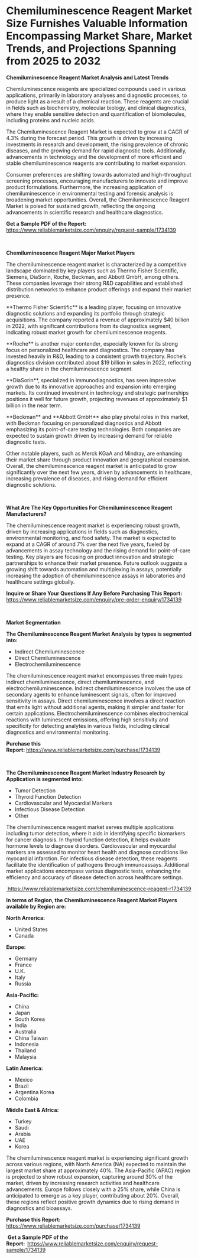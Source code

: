 <p><h1>Chemiluminescence Reagent Market Size Furnishes Valuable Information Encompassing Market Share, Market Trends, and Projections Spanning from 2025 to 2032</h1></p><p><strong>Chemiluminescence Reagent Market Analysis and Latest Trends</strong></p>
<p><p>Chemiluminescence reagents are specialized compounds used in various applications, primarily in laboratory analyses and diagnostic processes, to produce light as a result of a chemical reaction. These reagents are crucial in fields such as biochemistry, molecular biology, and clinical diagnostics, where they enable sensitive detection and quantification of biomolecules, including proteins and nucleic acids.</p><p>The Chemiluminescence Reagent Market is expected to grow at a CAGR of 4.3% during the forecast period. This growth is driven by increasing investments in research and development, the rising prevalence of chronic diseases, and the growing demand for rapid diagnostic tools. Additionally, advancements in technology and the development of more efficient and stable chemiluminescence reagents are contributing to market expansion.</p><p>Consumer preferences are shifting towards automated and high-throughput screening processes, encouraging manufacturers to innovate and improve product formulations. Furthermore, the increasing application of chemiluminescence in environmental testing and forensic analysis is broadening market opportunities. Overall, the Chemiluminescence Reagent Market is poised for sustained growth, reflecting the ongoing advancements in scientific research and healthcare diagnostics.</p></p>
<p><strong>Get a Sample PDF of the Report:&nbsp;</strong> <a href="https://www.reliablemarketsize.com/enquiry/request-sample/1734139?utm_campaign=3555&utm_medium=2&utm_source=Github&utm_content=ia&utm_term=13042025&utm_id=chemiluminescence-reagent">https://www.reliablemarketsize.com/enquiry/request-sample/1734139</a></p>
<p>&nbsp;</p>
<p><strong>Chemiluminescence Reagent Major Market Players</strong></p>
<p><p>The chemiluminescence reagent market is characterized by a competitive landscape dominated by key players such as Thermo Fisher Scientific, Siemens, DiaSorin, Roche, Beckman, and Abbott GmbH, among others. These companies leverage their strong R&D capabilities and established distribution networks to enhance product offerings and expand their market presence.</p><p>**Thermo Fisher Scientific** is a leading player, focusing on innovative diagnostic solutions and expanding its portfolio through strategic acquisitions. The company reported a revenue of approximately $40 billion in 2022, with significant contributions from its diagnostics segment, indicating robust market growth for chemiluminescence reagents.</p><p>**Roche** is another major contender, especially known for its strong focus on personalized healthcare and diagnostics. The company has invested heavily in R&D, leading to a consistent growth trajectory. Roche’s diagnostics division contributed about $19 billion in sales in 2022, reflecting a healthy share in the chemiluminescence segment.</p><p>**DiaSorin**, specialized in immunodiagnostics, has seen impressive growth due to its innovative approaches and expansion into emerging markets. Its continued investment in technology and strategic partnerships positions it well for future growth, projecting revenues of approximately $1 billion in the near term.</p><p>**Beckman** and **Abbott GmbH** also play pivotal roles in this market, with Beckman focusing on personalized diagnostics and Abbott emphasizing its point-of-care testing technologies. Both companies are expected to sustain growth driven by increasing demand for reliable diagnostic tests.</p><p>Other notable players, such as Merck KGaA and Mindray, are enhancing their market share through product innovation and geographical expansion. Overall, the chemiluminescence reagent market is anticipated to grow significantly over the next few years, driven by advancements in healthcare, increasing prevalence of diseases, and rising demand for efficient diagnostic solutions.</p></p>
<p>&nbsp;</p>
<p><strong>What Are The Key Opportunities For Chemiluminescence Reagent Manufacturers?</strong></p>
<p><p>The chemiluminescence reagent market is experiencing robust growth, driven by increasing applications in fields such as diagnostics, environmental monitoring, and food safety. The market is expected to expand at a CAGR of around 7% over the next five years, fueled by advancements in assay technology and the rising demand for point-of-care testing. Key players are focusing on product innovation and strategic partnerships to enhance their market presence. Future outlook suggests a growing shift towards automation and multiplexing in assays, potentially increasing the adoption of chemiluminescence assays in laboratories and healthcare settings globally.</p></p>
<p><strong>Inquire or Share Your Questions If Any Before Purchasing This Report:</strong> <a href="https://www.reliablemarketsize.com/enquiry/pre-order-enquiry/1734139?utm_campaign=3555&utm_medium=2&utm_source=Github&utm_content=ia&utm_term=13042025&utm_id=chemiluminescence-reagent">https://www.reliablemarketsize.com/enquiry/pre-order-enquiry/1734139</a></p>
<p>&nbsp;</p>
<p><strong>Market Segmentation</strong></p>
<p><strong>The Chemiluminescence Reagent Market Analysis by types is segmented into:</strong></p>
<p><ul><li>Indirect Chemiluminescence</li><li>Direct Chemiluminescence</li><li>Electrochemiluminescence</li></ul></p>
<p><p>The chemiluminescence reagent market encompasses three main types: indirect chemiluminescence, direct chemiluminescence, and electrochemiluminescence. Indirect chemiluminescence involves the use of secondary agents to enhance luminescent signals, often for improved sensitivity in assays. Direct chemiluminescence involves a direct reaction that emits light without additional agents, making it simpler and faster for certain applications. Electrochemiluminescence combines electrochemical reactions with luminescent emissions, offering high sensitivity and specificity for detecting analytes in various fields, including clinical diagnostics and environmental monitoring.</p></p>
<p><strong>Purchase this Report:&nbsp;</strong><a href="https://www.reliablemarketsize.com/purchase/1734139?utm_campaign=3555&utm_medium=2&utm_source=Github&utm_content=ia&utm_term=13042025&utm_id=chemiluminescence-reagent">https://www.reliablemarketsize.com/purchase/1734139</a></p>
<p>&nbsp;</p>
<p><strong>The Chemiluminescence Reagent Market Industry Research by Application is segmented into:</strong></p>
<p><ul><li>Tumor Detection</li><li>Thyroid Function Detection</li><li>Cardiovascular and Myocardial Markers</li><li>Infectious Disease Detection</li><li>Other</li></ul></p>
<p><p>The chemiluminescence reagent market serves multiple applications including tumor detection, where it aids in identifying specific biomarkers for cancer diagnosis. In thyroid function detection, it helps evaluate hormone levels to diagnose disorders. Cardiovascular and myocardial markers are assessed to monitor heart health and diagnose conditions like myocardial infarction. For infectious disease detection, these reagents facilitate the identification of pathogens through immunoassays. Additional market applications encompass various diagnostic tests, enhancing the efficiency and accuracy of disease detection across healthcare settings.</p></p>
<p><a href="https://www.reliablemarketsize.com/chemiluminescence-reagent-r1734139?utm_campaign=3555&utm_medium=2&utm_source=Github&utm_content=ia&utm_term=13042025&utm_id=chemiluminescence-reagent">&nbsp;https://www.reliablemarketsize.com/chemiluminescence-reagent-r1734139</a></p>
<p><strong>In terms of Region, the Chemiluminescence Reagent Market Players available by Region are:</strong></p>
<p>
    <p> <strong> North America: </strong>
        <ul>
            <li>United States</li>
            <li>Canada</li>
        </ul>
        </p> 
    <p> <strong> Europe: </strong>
        <ul>
            <li>Germany</li>
            <li>France</li>
            <li>U.K.</li>
            <li>Italy</li>
            <li>Russia</li>
        </ul>
        </p> 
    <p> <strong> Asia-Pacific: </strong>
        <ul>
            <li>China</li>
            <li>Japan</li>
            <li>South Korea</li>
            <li>India</li>
            <li>Australia</li>
            <li>China Taiwan</li>
            <li>Indonesia</li>
            <li>Thailand</li>
            <li>Malaysia</li>
        </ul>
        </p> 
    <p> <strong> Latin America: </strong>
        <ul>
            <li>Mexico</li>
            <li>Brazil</li>
            <li>Argentina Korea</li>
            <li>Colombia</li>
        </ul>
        </p> 
    <p> <strong> Middle East & Africa: </strong>
        <ul>
            <li>Turkey</li>
            <li>Saudi</li>
            <li>Arabia</li>
            <li>UAE</li>
            <li>Korea</li>
        </ul>
    </p>
    </p>
<p><p>The chemiluminescence reagent market is experiencing significant growth across various regions, with North America (NA) expected to maintain the largest market share at approximately 40%. The Asia-Pacific (APAC) region is projected to show robust expansion, capturing around 30% of the market, driven by increasing research activities and healthcare advancements. Europe follows closely with a 25% share, while China is anticipated to emerge as a key player, contributing about 20%. Overall, these regions reflect positive growth dynamics due to rising demand in diagnostics and bioassays.</p></p>
<p><strong>Purchase this Report: </strong><a href="https://www.reliablemarketsize.com/purchase/1734139?utm_campaign=3555&utm_medium=2&utm_source=Github&utm_content=ia&utm_term=13042025&utm_id=chemiluminescence-reagent">https://www.reliablemarketsize.com/purchase/1734139</a></p>
<p>&nbsp;<strong>Get a Sample PDF of the Report:&nbsp;&nbsp;</strong><a href="https://www.reliablemarketsize.com/enquiry/request-sample/1734139?utm_campaign=3555&utm_medium=2&utm_source=Github&utm_content=ia&utm_term=13042025&utm_id=chemiluminescence-reagent">https://www.reliablemarketsize.com/enquiry/request-sample/1734139</a></p>
<p><strong></strong></p>
<p><p></p><p></p><p></p></p>